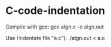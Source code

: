 # C-code-indentation

Compile with gcc:
gcc algn.c -o algn.out

Use (Indentate file "a.c"):
./algn.out < a.c
